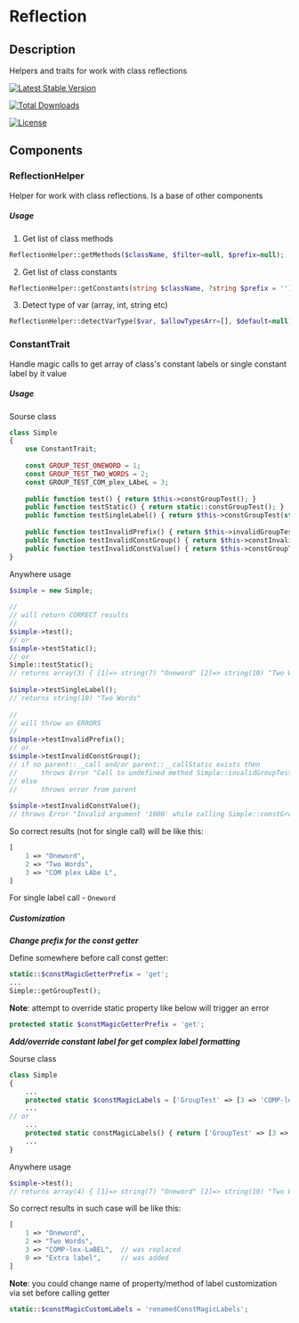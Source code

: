 # Reflection

## Description

Helpers and traits for work with class reflections

[![Latest Stable Version](https://img.shields.io/packagist/v/demmonico/reflection.svg)](https://packagist.org/packages/demmonico/reflection)

[![Total Downloads](https://img.shields.io/packagist/dt/demmonico/reflection.svg)](https://packagist.org/packages/demmonico/reflection)

[![License](https://poser.pugx.org/demmonico/reflection/license)](https://packagist.org/packages/demmonico/reflection)


## Components

### ReflectionHelper

Helper for work with class reflections. Is a base of other components

##### Usage

1. Get list of class methods

```php
ReflectionHelper::getMethods($className, $filter=null, $prefix=null);
```

2. Get list of class constants

```php
ReflectionHelper::getConstants(string $className, ?string $prefix = ''): array
```

3. Detect type of var (array, int, string etc)

```php
ReflectionHelper::detectVarType($var, $allowTypesArr=[], $default=null)
```

### ConstantTrait

Handle magic calls to get array of class's constant labels or single constant label by it value 

##### Usage

Sourse class

```php
class Simple
{
    use ConstantTrait;
    
    const GROUP_TEST_ONEWORD = 1;
    const GROUP_TEST_TWO_WORDS = 2;
    const GROUP_TEST_COM_plex_LAbeL = 3;
    
    public function test() { return $this->constGroupTest(); }
    public function testStatic() { return static::constGroupTest(); }
    public function testSingleLabel() { return $this->constGroupTest(static::GROUP_TEST_TWO_WORDS); }
    
    public function testInvalidPrefix() { return $this->invalidGroupTest(); }
    public function testInvalidConstGroup() { return $this->constInvalidGroup(); }
    public function testInvalidConstValue() { return $this->constGroupTest(1000); }
}
```

Anywhere usage

```php
$simple = new Simple;
 
//
// will return CORRECT results
//
$simple->test();
// or
$simple->testStatic();
// or
Simple::testStatic();
// returns array(3) { [1]=> string(7) "Oneword" [2]=> string(10) "Two Words" [3]=> string(16) "COM plex LAbe L" }
 
$simple->testSingleLabel();
// returns string(10) "Two Words"
 
//
// will throw an ERRORS
//
$simple->testInvalidPrefix();
// or
$simple->testInvalidConstGroup();
// if no parent::__call and/or parent::__callStatic exists then
//      throws Error "Call to undefined method Simple::invalidGroupTest()" or "testInvalidConstGroup"
// else
//      throws error from parent
 
$simple->testInvalidConstValue();
// throws Error "Invalid argument '1000' while calling Simple::constGroupTest(1000)"
```

So correct results (not for single call) will be like this:

```php
[
    1 => "Oneword",
    2 => "Two Words",
    3 => "COM plex LAbe L",
]
```

For single label call - `Oneword`
 
##### Customization

***Change prefix for the const getter***

Define somewhere before call const getter:
```php
static::$constMagicGetterPrefix = 'get';
...
Simple::getGroupTest();
```

**Note**: attempt to override static property like below will trigger an error

```php
protected static $constMagicGetterPrefix = 'get';
```

***Add/override constant label for get complex label formatting***

Sourse class

```php
class Simple
{
    ...
    protected static $constMagicLabels = ['GroupTest' => [3 => 'COMP-lex-LaBEL', 0 => 'Extra label']];
    ...
// or
    ...
    protected static constMagicLabels() { return ['GroupTest' => [3 => 'COMP-lex-LaBEL', 0 => 'Extra label']]; }
    ...
}
```

Anywhere usage

```php
$simple->test();
// returns array(4) { [1]=> string(7) "Oneword" [2]=> string(10) "Two Words" [3]=> string(14) "COMP-lex-LaBEL" [0]=> string(11) "Extra label" }
```

So correct results in such case will be like this:

```php
[
    1 => "Oneword",
    2 => "Two Words",
    3 => "COMP-lex-LaBEL",  // was replaced
    0 => "Extra label",     // was added
]
```

**Note**: you could change name of property/method of label customization via set before calling getter

```php
static::$constMagicCustomLabels = 'renamedConstMagicLabels';
```
